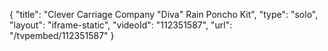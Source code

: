 {
    "title": "Clever Carriage Company \"Diva\" Rain Poncho Kit",
    "type": "solo",
    "layout": "iframe-static",
    "videoId": "112351587",
    "url": "\/tvpembed\/112351587"
}